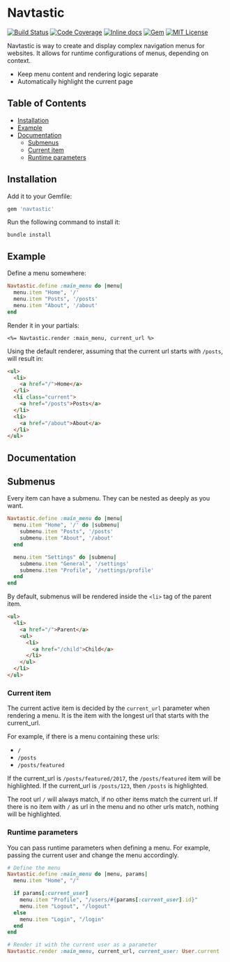 # Navtastic

[![Build Status](https://img.shields.io/circleci/project/github/aramvisser/navtastic.svg)](https://circleci.com/gh/aramvisser/navtastic)
[![Code Coverage](https://img.shields.io/codeclimate/coverage/github/aramvisser/navtastic.svg)](https://codeclimate.com/github/aramvisser/navtastic)
[![Inline docs](https://inch-ci.org/github/aramvisser/navtastic.svg?branch=master)](https://inch-ci.org/github/aramvisser/navtastic)
[![Gem](https://img.shields.io/gem/v/navtastic.svg)](https://rubygems.org/gems/navtastic)
[![MIT License](https://img.shields.io/github/license/aramvisser/navtastic.svg)](https://github.com/aramvisser/navtastic/blob/master/LICENSE)

Navtastic is way to create and display complex navigation menus for websites. It allows for runtime
configurations of menus, depending on context.

- Keep menu content and rendering logic separate
- Automatically highlight the current page

## Table of Contents

- [Installation](#installation)
- [Example](#example)
- [Documentation](#documentation)
  - [Submenus](#submenus)
  - [Current item](#current-item)
  - [Runtime parameters](#runtime-parameters)

## Installation

Add it to your Gemfile:

```ruby
gem 'navtastic'
```

Run the following command to install it:

```console
bundle install
```

## Example

Define a menu somewhere:

```ruby
Navtastic.define :main_menu do |menu|
  menu.item "Home", '/'
  menu.item "Posts", '/posts'
  menu.item "About", '/about'
end
```

Render it in your partials:

```erb
<%= Navtastic.render :main_menu, current_url %>
```

Using the default renderer, assuming that the current url starts with `/posts`, will result in:

```html
<ul>
  <li>
    <a href="/">Home</a>
  </li>
  <li class="current">
    <a href="/posts">Posts</a>
  </li>
  <li>
    <a href="/about">About</a>
  </li>
</ul>
```

## Documentation

## Submenus

Every item can have a submenu. They can be nested as deeply as you want.

```ruby
Navtastic.define :main_menu do |menu|
  menu.item "Home", '/' do |submenu|
    submenu.item "Posts", '/posts'
    submenu.item "About", '/about'
  end

  menu.item "Settings" do |submenu|
    submenu.item "General", '/settings'
    submenu.item "Profile", '/settings/profile'
  end
end
```

By default, submenus will be rendered inside the `<li>` tag of the parent item.

```html
<ul>
  <li>
    <a href="/">Parent</a>
    <ul>
      <li>
        <a href="/child">Child</a>
      </li>
    </ul>
  </li>
</ul>
```

### Current item

The current active item is decided by the `current_url` parameter when rendering a menu. It is the
item with the longest url that starts with the current_url.

For example, if there is a menu containing these urls:

- `/`
- `/posts`
- `/posts/featured`

If the current_url is `/posts/featured/2017`, the `/posts/featured` item will be highlighted. If the
current_url is `/posts/123`, then `/posts` is highlighted.

The root url `/` will always match, if no other items match the current url. If there is no item
with `/` as url in the menu and no other urls match, nothing will be highlighted.

### Runtime parameters

You can pass runtime parameters when defining a menu. For example, passing the current user and
change the menu accordingly.

```ruby
# Define the menu
Navtastic.define :main_menu do |menu, params|
  menu.item "Home", "/"

  if params[:current_user]
    menu.item "Profile", "/users/#{params[:current_user].id}"
    menu.item "Logout", "/logout"
  else
    menu.item "Login", "/login"
  end
end

# Render it with the current user as a parameter
Navtastic.render :main_menu, current_url, current_user: User.current
```
